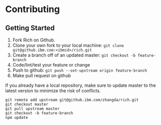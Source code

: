 # Contributing

## Getting Started

1. Fork Rich on Github.
2. Clone your own fork to your local machine: `git clone git@github.ibm.com:<ibmid>/rich.git`
3. Create a branch off of an updated master: `git checkout -b feature-branch`
4. Code/lint/test your feature or change
5. Push to github: `git push --set-upstream origin feature-branch`
6. Make pull request on github

If you already have a local repository, make sure to update master to the latest version to minimize the risk of conflicts.

```
git remote add upstream git@github.ibm.com/zhangda/rich.git
git checkout master
git pull upstream master
git checkout -b feature-branch
npm update
```
